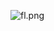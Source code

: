 ![fl.png](https://s3-us-west-2.amazonaws.com/secure.notion-static.com/474fe1ba-d9a5-49a9-b1a1-5823e418fc69/fl.png)
